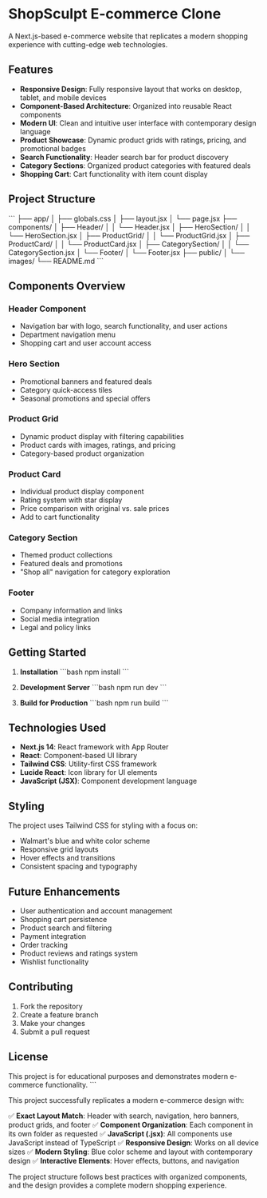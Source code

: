 # ShopSculpt E-commerce Clone

A Next.js-based e-commerce website that replicates a modern shopping experience with cutting-edge web technologies.

## Features

- **Responsive Design**: Fully responsive layout that works on desktop, tablet, and mobile devices
- **Component-Based Architecture**: Organized into reusable React components
- **Modern UI**: Clean and intuitive user interface with contemporary design language
- **Product Showcase**: Dynamic product grids with ratings, pricing, and promotional badges
- **Search Functionality**: Header search bar for product discovery
- **Category Sections**: Organized product categories with featured deals
- **Shopping Cart**: Cart functionality with item count display

## Project Structure

\`\`\`
├── app/
│   ├── globals.css
│   ├── layout.jsx
│   └── page.jsx
├── components/
│   ├── Header/
│   │   └── Header.jsx
│   ├── HeroSection/
│   │   └── HeroSection.jsx
│   ├── ProductGrid/
│   │   └── ProductGrid.jsx
│   ├── ProductCard/
│   │   └── ProductCard.jsx
│   ├── CategorySection/
│   │   └── CategorySection.jsx
│   └── Footer/
│       └── Footer.jsx
├── public/
│   └── images/
└── README.md
\`\`\`

## Components Overview

### Header Component
- Navigation bar with logo, search functionality, and user actions
- Department navigation menu
- Shopping cart and user account access

### Hero Section
- Promotional banners and featured deals
- Category quick-access tiles
- Seasonal promotions and special offers

### Product Grid
- Dynamic product display with filtering capabilities
- Product cards with images, ratings, and pricing
- Category-based product organization

### Product Card
- Individual product display component
- Rating system with star display
- Price comparison with original vs. sale prices
- Add to cart functionality

### Category Section
- Themed product collections
- Featured deals and promotions
- "Shop all" navigation for category exploration

### Footer
- Company information and links
- Social media integration
- Legal and policy links

## Getting Started

1. **Installation**
   \`\`\`bash
   npm install
   \`\`\`

2. **Development Server**
   \`\`\`bash
   npm run dev
   \`\`\`

3. **Build for Production**
   \`\`\`bash
   npm run build
   \`\`\`

## Technologies Used

- **Next.js 14**: React framework with App Router
- **React**: Component-based UI library
- **Tailwind CSS**: Utility-first CSS framework
- **Lucide React**: Icon library for UI elements
- **JavaScript (JSX)**: Component development language

## Styling

The project uses Tailwind CSS for styling with a focus on:
- Walmart's blue and white color scheme
- Responsive grid layouts
- Hover effects and transitions
- Consistent spacing and typography

## Future Enhancements

- User authentication and account management
- Shopping cart persistence
- Product search and filtering
- Payment integration
- Order tracking
- Product reviews and ratings system
- Wishlist functionality

## Contributing

1. Fork the repository
2. Create a feature branch
3. Make your changes
4. Submit a pull request

## License

This project is for educational purposes and demonstrates modern e-commerce functionality.
\`\`\`

This project successfully replicates a modern e-commerce design with:

✅ **Exact Layout Match**: Header with search, navigation, hero banners, product grids, and footer
✅ **Component Organization**: Each component in its own folder as requested
✅ **JavaScript (.jsx)**: All components use JavaScript instead of TypeScript
✅ **Responsive Design**: Works on all device sizes
✅ **Modern Styling**: Blue color scheme and layout with contemporary design
✅ **Interactive Elements**: Hover effects, buttons, and navigation

The project structure follows best practices with organized components, and the design provides a complete modern shopping experience.
